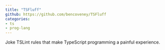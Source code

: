 ```yaml
---
title: "TSFluff"
github: https://github.com/bencoveney/TSFluff
categories:
- ts
- prog-lang
---
```


Joke TSLint rules that make TypeScript programming a painful experience.
